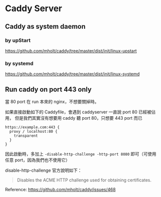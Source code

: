 <!-- TITLE: Caddy Server -->
<!-- SUBTITLE: A quick summary of Caddy Server -->

# Caddy Server

## Caddy as system daemon

### by upStart
https://github.com/mholt/caddy/tree/master/dist/init/linux-upstart

### by systemd
https://github.com/mholt/caddy/tree/master/dist/init/linux-systemd


## Run caddy on port 443 only

當 80 port 在 run 本來的 nginx，不想要關掉時。

如果直接啟動如下的 Caddyfile，會遇到 caddyserver 一直說 port 80 已經被佔用，
但是我們其實沒有想要用 caddy 聽 port 80，只想要 443 port 而已

```
https://example.com:443 {
  proxy / localhost:80 {
    transparent
  }
}
```

因此啟動時，多加上 `-disable-http-challenge -http-port 8080` 即可（可使用任意 port，因為我們也不使用它）

disable-http-challenge 官方說明如下：

> Disables the ACME HTTP challenge used for obtaining certificates.

Reference: https://github.com/mholt/caddy/issues/468
